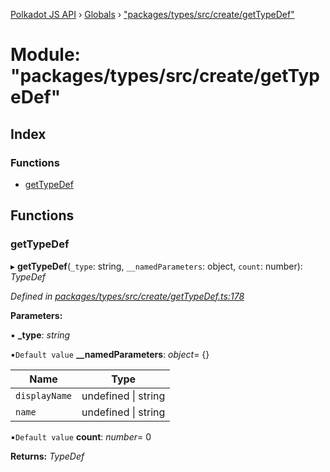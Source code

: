 [Polkadot JS API](../README.md) › [Globals](../globals.md) › ["packages/types/src/create/getTypeDef"](_packages_types_src_create_gettypedef_.md)

# Module: "packages/types/src/create/getTypeDef"

## Index

### Functions

* [getTypeDef](_packages_types_src_create_gettypedef_.md#gettypedef)

## Functions

###  getTypeDef

▸ **getTypeDef**(`_type`: string, `__namedParameters`: object, `count`: number): *TypeDef*

*Defined in [packages/types/src/create/getTypeDef.ts:178](https://github.com/polkadot-js/api/blob/0a0aa742b/packages/types/src/create/getTypeDef.ts#L178)*

**Parameters:**

▪ **_type**: *string*

▪`Default value`  **__namedParameters**: *object*= {}

Name | Type |
------ | ------ |
`displayName` | undefined &#124; string |
`name` | undefined &#124; string |

▪`Default value`  **count**: *number*= 0

**Returns:** *TypeDef*
